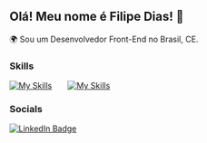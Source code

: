 Olá! Meu nome é Filipe Dias! 🙂
---
🌍 Sou um Desenvolvedor Front-End no Brasil, CE.

### Skills
[![My Skills](https://skillicons.dev/icons?i=html,css,js,vue,tailwind)](https://skillicons.dev) &nbsp;&nbsp;&nbsp;&nbsp;&nbsp; [![My Skills](https://skillicons.dev/icons?i=figma)](https://skillicons.dev) 

### Socials
<div id="badges">
  <a href="https://www.linkedin.com/in/jo%C3%A3o-filipe-5524ba1bb/">
    <img src="https://img.shields.io/badge/LinkedIn-blue?style=for-the-badge&logo=linkedin&logoColor=white" alt="LinkedIn Badge"/>
  </a>
</div>
